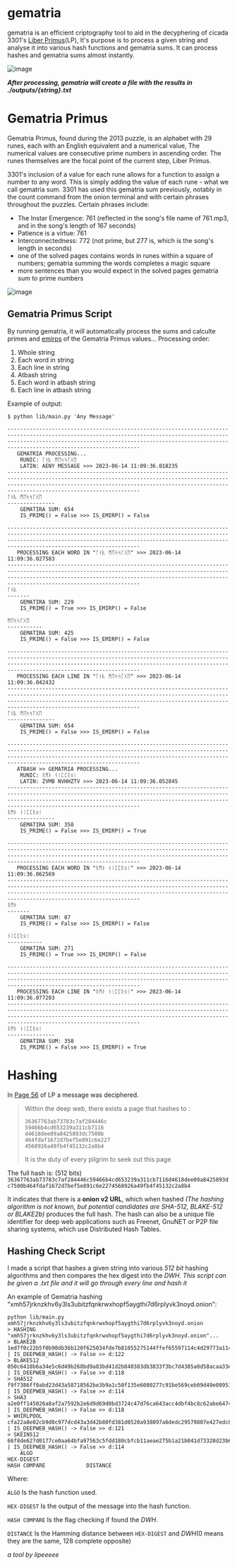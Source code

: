 # gematria
gematria is an efficient criptography tool to aid in the decyphering of cicada 3301's [Liber Primus](https://uncovering-cicada.fandom.com/wiki/Liber_Primus)(LP), It's purpose is to process a given string and analyse it into various hash functions and gematria sums. It can process hashes and gematria sums almost instantly.

![image](https://github.com/lipeeeee/gematria/assets/62669782/d42250b9-4c13-4442-b82d-6b1bdd6a0182)

***After processing, gematria will create a file with the results in ./outputs/{string}.txt***

# Gematria Primus
Gematria Primus, found during the 2013 puzzle, is an alphabet with 29 runes, each with an English equivalent and a numerical value, The numerical values are consecutive prime numbers in ascending order. The runes themselves are the focal point of the current step, Liber Primus.

3301's inclusion of a value for each rune allows for a function to assign a number to any word. This is simply adding the value of each rune - what we call gematria sum. 3301 has used this gematria sum previously, notably in the count command from the onion terminal and with certain phrases throughout the puzzles. Certain phrases include:

- The Instar Emergence: 761 (reflected in the song's file name of 761.mp3, and in the song's length of 167 seconds)
- Patience is a virtue: 761
- Interconnectedness: 772 (not prime, but 277 is, which is the song's length in seconds)
- one of the solved pages contains words in runes within a square of numbers; gematria summing the words completes a magic square
- more sentences than you would expect in the solved pages gematria sum to prime numbers

![image](https://github.com/lipeeeee/gematria/assets/62669782/6ad1d502-0076-4fd9-9ca1-ea7b240cdd72)

## Gematria Primus Script
By running gematria, it will automatically process the sums and calculte primes and [emirps](https://en.wikipedia.org/wiki/Emirp) of the Gematria Primus values... Processing order:
1. Whole string
2. Each word in string
3. Each line in string
4. Atbash string
5. Each word in atbash string
6. Each line in atbash string

Example of output:
```shell
$ python lib/main.py 'Any Message'
```
```
------------------------------------------------------------------------------------------------------------------------------------------------------------------------------------------------------------------------------------------------------------
   GEMATRIA PROCESSING...
	RUNIC: ᚪᚾᚣ ᛗᛖᛋᛋᚪᚷᛖ
	LATIN: AENY MESSAGE >>> 2023-06-14 11:09:36.018235
------------------------------------------------------------------------------------------------------------------------------------------------------------------------------------------------------------------------------------------------------------
ᚪᚾᚣ ᛗᛖᛋᛋᚪᚷᛖ
---------------
	GEMATIRA SUM: 654
	IS_PRIME() = False >>> IS_EMIRP() = False

------------------------------------------------------------------------------------------------------------------------------------------------------------------------------------------------------------------------------------------------------------
   PROCESSING EACH WORD IN "ᚪᚾᚣ ᛗᛖᛋᛋᚪᚷᛖ" >>> 2023-06-14 11:09:36.027583
------------------------------------------------------------------------------------------------------------------------------------------------------------------------------------------------------------------------------------------------------------
ᚪᚾᚣ
-------
	GEMATIRA SUM: 229
	IS_PRIME() = True >>> IS_EMIRP() = False

ᛗᛖᛋᛋᚪᚷᛖ
-----------
	GEMATIRA SUM: 425
	IS_PRIME() = False >>> IS_EMIRP() = False

------------------------------------------------------------------------------------------------------------------------------------------------------------------------------------------------------------------------------------------------------------
   PROCESSING EACH LINE IN "ᚪᚾᚣ ᛗᛖᛋᛋᚪᚷᛖ" >>> 2023-06-14 11:09:36.042432
------------------------------------------------------------------------------------------------------------------------------------------------------------------------------------------------------------------------------------------------------------
ᚪᚾᚣ ᛗᛖᛋᛋᚪᚷᛖ
---------------
	GEMATIRA SUM: 654
	IS_PRIME() = False >>> IS_EMIRP() = False

------------------------------------------------------------------------------------------------------------------------------------------------------------------------------------------------------------------------------------------------------------
   ATBASH >> GEMATRIA PROCESSING...
	RUNIC: ᚱᛗᚦ ᚾᛁᛈᛈᚱᛟᛁ
	LATIN: ZVMB NVHHZTV >>> 2023-06-14 11:09:36.052845
------------------------------------------------------------------------------------------------------------------------------------------------------------------------------------------------------------------------------------------------------------
ᚱᛗᚦ ᚾᛁᛈᛈᚱᛟᛁ
---------------
	GEMATIRA SUM: 358
	IS_PRIME() = False >>> IS_EMIRP() = True

------------------------------------------------------------------------------------------------------------------------------------------------------------------------------------------------------------------------------------------------------------
   PROCESSING EACH WORD IN "ᚱᛗᚦ ᚾᛁᛈᛈᚱᛟᛁ" >>> 2023-06-14 11:09:36.062569
------------------------------------------------------------------------------------------------------------------------------------------------------------------------------------------------------------------------------------------------------------
ᚱᛗᚦ
-------
	GEMATIRA SUM: 87
	IS_PRIME() = False >>> IS_EMIRP() = False

ᚾᛁᛈᛈᚱᛟᛁ
-----------
	GEMATIRA SUM: 271
	IS_PRIME() = True >>> IS_EMIRP() = False

------------------------------------------------------------------------------------------------------------------------------------------------------------------------------------------------------------------------------------------------------------
   PROCESSING EACH LINE IN "ᚱᛗᚦ ᚾᛁᛈᛈᚱᛟᛁ" >>> 2023-06-14 11:09:36.077203
------------------------------------------------------------------------------------------------------------------------------------------------------------------------------------------------------------------------------------------------------------
ᚱᛗᚦ ᚾᛁᛈᛈᚱᛟᛁ
---------------
	GEMATIRA SUM: 358
	IS_PRIME() = False >>> IS_EMIRP() = True
```


# Hashing
In [Page 56](https://static.wikia.nocookie.net/uncovering-cicada/images/2/2f/56.jpg) of LP a message was deciphered.
> Within the deep web, there exists a page that hashes to :
> ```
> 36367763ab73783c7af284446c
> 59466b4cd653239a311cb7116
> d4618dee09a8425893dc7500b
> 464fdaf1672d7bef5e891c6e227
> 4568926a49fb4f45132c2a8b4
> ```
> It is the duty of every pilgrim to seek out this page

The full hash is: (512 bits)
```36367763ab73783c7af284446c59466b4cd653239a311cb7116d4618dee09a8425893dc7500b464fdaf1672d7bef5e891c6e2274568926a49fb4f45132c2a8b4```

It indicates that there is a **onion v2 URL**, which when hashed *(The hashing algorithm is not known, but potential candidates are SHA-512, BLAKE-512 or BLAKE2b)* produces the full hash.
The hash can also be a unique file identifier for deep web applications such as Freenet, GnuNET or P2P file sharing systems, which use Distributed Hash Tables.

## Hashing Check Script
I made a script that hashes a given string into various *512 bit* hashing algorithms and then compares the hex digest into the *DWH*.
*This script can be given a .txt file and it will go through every line and hash it*

An example of Gematria hashing "xmh57jrknzkhv6y3ls3ubitzfqnkrwxhopf5aygthi7d6rplyvk3noyd.onion":
```shell
python lib/main.py xmh57jrknzkhv6y3ls3ubitzfqnkrwxhopf5aygthi7d6rplyvk3noyd.onion
> HASHING "xmh57jrknzkhv6y3ls3ubitzfqnkrwxhopf5aygthi7d6rplyvk3noyd.onion"...
> BLAKE2B   1ed7f0c22b5f0b90db36b120f625034fde7b81055275144ffef65597114c4d29773a114a40a9de8179d3fec16f940696b1f8653dadd8be6a01b42c2b8f936184 | IS_DEEPWEB_HASH() -> False >> d:122
> BLAKE512  050c6418b6a34e5c6d49b268bd9a83bd41d2b840383db3833f3bc7d4305a0d58acaa33e963bddf4e91c65d049a427fa01ba88171151a4ea9884f226becdb3523 | IS_DEEPWEB_HASH() -> False >> d:118
> SHA512    f9f7386ff0abd23d43a58718562be3b9a1c50f135e6080277c91be569ceb09d49e08951b691e66e23f01b028dca5968c2f63e2bc99b582f455d358ffee912b18 | IS_DEEPWEB_HASH() -> False >> d:114
> SHA3      a2e0ff145026a8af2a7592b2e6d9d69d0bd3724c47d76ca643acc4dbf4bc8c62abe6474a6e07ac7a9528da579bd567527cf37a95b16912458e737aa84bd4f1d2 | IS_DEEPWEB_HASH() -> False >> d:118
> WHIRLPOOL cfa22a8e02cb9d0c977dcd43a3d42b80fd381d0520a938097a6dedc29579807e427edc8b328c92b141df75833d1412c434ee4065b883084323932e63c9ec5c54 | IS_DEEPWEB_HASH() -> False >> d:121
> SKEIN512  66f8de627d0177ce0aa64bfa97563c5fdd180cbfcb11aeae275b1a21b041d73328d23b6f8dd0405dda8852e18308c457ca61e752b9ef40d34efd00a298f7ac24 | IS_DEEPWEB_HASH() -> False >> d:114
    ALGO                                                                   HEX-DIGEST                                                               HASH COMPARE             DISTANCE
```
Where:

`ALGO` Is the hash function used.

`HEX-DIGEST` Is the output of the message into the hash function.

`HASH COMPARE` Is the flag checking if found the *DWH*.

`DISTANCE` Is the Hamming distance between `HEX-DIGEST` and *DWH*(0 means they are the same, 128 complete opposite)

*a tool by lipeeeee*
